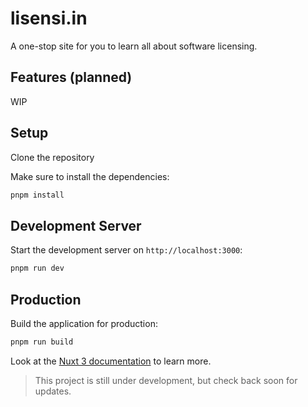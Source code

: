 
# lisensi.in
A one-stop site for you to learn all about software licensing.

## Features (planned)
WIP

## Setup
Clone the repository

Make sure to install the dependencies:

```bash
pnpm install
```

## Development Server

Start the development server on `http://localhost:3000`:

```bash
pnpm run dev
```

## Production

Build the application for production:

```bash
pnpm run build
```

Look at the [Nuxt 3 documentation](https://nuxt.com/docs/getting-started/introduction) to learn more.

> This project is still under development, but check back soon for updates.


